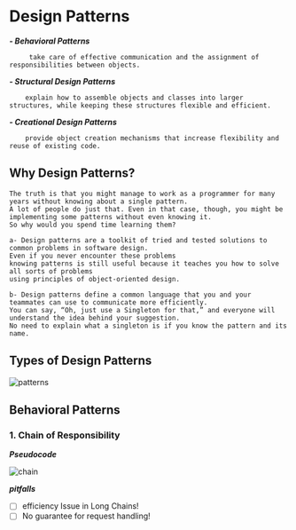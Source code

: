 # Design Patterns

 ***- Behavioral  Patterns***
			 
		 take care of effective communication and the assignment of responsibilities between objects.
 ***- Structural Design Patterns***
		 
		explain how to assemble objects and classes into larger structures, while keeping these structures flexible and efficient.
 ***- Creational Design Patterns***
				 
		provide object creation mechanisms that increase flexibility and reuse of existing code.

## Why Design Patterns?


    The truth is that you might manage to work as a programmer for many years without knowing about a single pattern.
    A lot of people do just that. Even in that case, though, you might be implementing some patterns without even knowing it.
    So why would you spend time learning them?

    a- Design patterns are a toolkit of tried and tested solutions to common problems in software design. 
    Even if you never encounter these problems
    knowing patterns is still useful because it teaches you how to solve all sorts of problems 
    using principles of object-oriented design.

    b- Design patterns define a common language that you and your teammates can use to communicate more efficiently. 
    You can say, “Oh, just use a Singleton for that,” and everyone will understand the idea behind your suggestion. 
    No need to explain what a singleton is if you know the pattern and its name.

## Types of Design Patterns

![patterns](https://user-images.githubusercontent.com/50085672/180302387-cfa77ad8-b8e2-44f8-8aa5-d7c3fa6cf4b9.PNG)



## **Behavioral Patterns**

 ### 1. Chain of Responsibility

 

***Pseudocode***
 
 
![chain](https://user-images.githubusercontent.com/50085672/180303015-94c0d78c-88c4-470f-9917-22101ae9f164.png)



 ***pitfalls***


 - [ ] efficiency Issue in Long Chains!
 - [ ] No guarantee for request handling!
